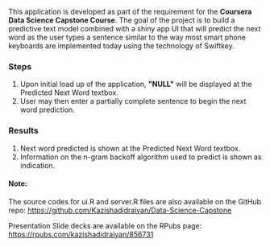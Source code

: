 This application is developed as part of the requirement for the
**Coursera Data Science Capstone Course**. The goal of the project is to
build a predictive text model combined with a shiny app UI that will
predict the next word as the user types a sentence similar to the way
most smart phone keyboards are implemented today using the technology of
Swiftkey.

### Steps

1.  Upon initial load up of the application, **"NULL"** will be
    displayed at the Predicted Next Word textbox.
2.  User may then enter a partially complete sentence to begin the next
    word prediction.

### Results

1.  Next word predicted is shown at the Predicted Next Word textbox.
2.  Information on the n-gram backoff algorithm used to predict is shown
    as indication.

#### Note:

The source codes for ui.R and server.R files are also available on the
GitHub repo: https://github.com/Kazishadidraiyan/Data-Science-Capstone

Presentation Slide decks are available on the RPubs page: https://rpubs.com/kazishadidraiyan/856731
